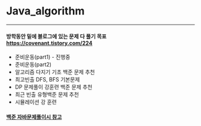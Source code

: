 # Java_algorithm

<hr>

#### 방학동안 밑에  블로그에 있는 문제 다 풀기 목표 <br> https://covenant.tistory.com/224
* 준비운동(part1)  - 진행중
* 준비운동(part2)
* 알고리즘 다지기 기초 백준 문제 추천
* 최고빈출 DFS, BFS 기본문제
* DP 문제풀이 강훈련 백준 문제 추천
* 최근 빈출 유형백준 문제 추천
* 시뮬레이션 강 훈련

#### [백준 자바문제풀이시 참고](https://nahwasa.com/entry/%EC%9E%90%EB%B0%94%EB%A1%9C-%EB%B0%B1%EC%A4%80-%ED%92%80-%EB%95%8C%EC%9D%98-%ED%8C%81-%EB%B0%8F-%EC%A3%BC%EC%9D%98%EC%A0%90-boj-java)

